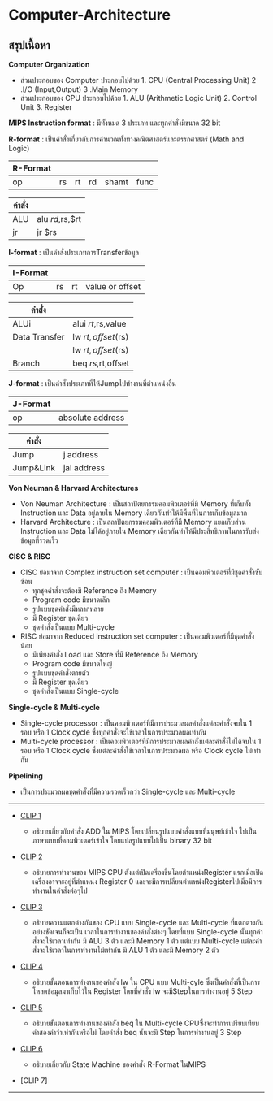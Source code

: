 # Computer-Architecture
## สรุปเนื้อหา

**Computer Organization**
   - ส่วนประกอบของ Computer ประกอบไปด้วย 1. CPU (Central Processing Unit) 2 .I/O (Input,Output) 3 .Main Memory
   - ส่วนประกอบของ CPU      ประกอบไปด้วย 1. ALU (Arithmetic Logic Unit) 2. Control Unit 3. Register


**MIPS Instruction format** : มีทั้งหมด 3 ประเภท และทุกคำสั่งมีขนาด 32 bit

**R-format** : เป็นคำสั่งเกี่ยวกับการคำนวณทั้งทางคณิตศาสตร์และตรรกศาสตร์ (Math and Logic)

| R-Format |  |  |  |  |  |  
| --------- | --------- | --------- | --------- | --------- | --------- |
| op | rs | rt| rd | shamt | func |

| คำสั่ง |  |
| --------- | --------- |
| ALU | alu $rd,$rs,$rt |
| jr | jr $rs |

**I-format** : เป็นคำสั่งประเภทการTransferข้อมูล

| I-Format |  |  |  |
| --------- | --------- | --------- | --------- |
| Op | rs | rt| value or offset |   

| คำสั่ง |  |
| --------- | --------- |
| ALUi | alui $rt,$rs,value |
| Data Transfer | lw $rt,offset($rs) |
|  | lw $rt,offset($rs) |
| Branch | beq $rs,$rt,offset |

**J-format** : เป็นคำสั่งประเภทที่ให้Jumpไปทำงานที่ตำแหน่งอื่น

|J-Format |  |
| --------- | --------- |
| op | absolute address | 

| คำสั่ง |  |
| --------- | --------- |
| Jump | j address |
| Jump&Link | jal address |

**Von Neuman & Harvard Architectures**
   - Von Neuman Architecture : เป็นสถาปัตยกรรมคอมพิวเตอร์ที่มี Memory ที่เก็บทั้ง Instruction และ Data อยู่ภายใน Memory เดียวกันทำให้มีพื้นที่ในการเก็บข้อมูลมาก
   - Harvard Architecture : เป็นสถาปัตยกรรมคอมพิวเตอร์ที่มี Memory แยกเก็บส่วน Instruction และ Data ไม่ได้อยู่ภายใน Memory เดียวกันทำให้มีประสิทธิภาพในการรับส่งข้อมูลที่รวดเร็ว
   
**CISC & RISC**
   * CISC ย่อมาจาก Complex instruction set computer : เป็นคอมพิวเตอร์ที่มีชุดคำสั่งซับซ้อน
      * ทุกชุดคำสั่งจะต้องมี Reference ถึง Memory
      * Program code มีขนาดเล็ก
      * รูปแบบชุดคำสั่งมีหลากหลาย
      * มี Register ชุดเดียว
      * ชุดคำสั่งเป็นแบบ Multi-cycle
   * RISC ย่อมาจาก Reduced instruction set computer : เป็นคอมพิวเตอร์ที่มีชุดคำสั่งน้อย
      * มีเพียงคำสั่ง Load และ Store ที่มี Reference ถึง Memory
      * Program code มีขนาดใหญ่
      * รูปแบบชุดคำสั่งตายตัว
      * มี Register ชุดเดียว
      * ชุดคำสั่งเป็นแบบ Single-cycle
      
 **Single-cycle & Multi-cycle**
   * Single-cycle processor : เป็นคอมพิวเตอร์ที่มีการประมวลผลคำสั่งแต่ละคำสั่งจบใน 1 รอบ หรือ 1 Clock cycle ซึ่งทุกคำสั่งจะใช้เวลาในการประมวลผลเท่ากัน
   * Multi-cycle processor  : เป็นคอมพิวเตอร์ที่มีการประมวลผลคำสั่งแต่ละคำสั่งไม่ได้จบใน 1 รอบ หรือ 1 Clock cycle ซึ่งแต่ละคำสั่งใช้เวลาในการประมวลผล หรือ Clock cycle ไม่เท่ากัน 
   
 **Pipelining**
   * เป็นการประมวลผลชุดคำสั่งที่มีความรวดเร็วกว่า Single-cycle และ Multi-cycle 

________________________________________________________________________________________________________________________________________

*  [CLIP 1](https://youtu.be/8yf97kqEWS8)

   * อธิบายเกี่ยวกับคำสั่ง ADD ใน MIPS โดยเปลี่ยนรูปแบบคำสั่งแบบที่มนุษย์เข้าใจ ไปเป็นภาษาแบบที่คอมพิวเตอร์เข้าใจ โดยแปลรูปแบบไปเป็น binary 32 bit

* [CLIP 2](https://youtu.be/UWN1qYOEa64)

  * อธิบายการทำงานของ MIPS CPU ตั้งแต่เปิดเครื่องขึ้นโดยตำแหน่งRegister แรกเมื่อเปิดเครื่องอาจจะอยู่ที่ตำแหน่ง Register 0 และจะมีการเปลี่ยนตำแหน่งRegisterไปเมื่อมีการทำงานในคำสั่งต่อๆไป

* [CLIP 3](https://youtu.be/rQwzcYdYeCE)

  * อธิบายความแตกต่างกันของ CPU แบบ Single-cycle และ Multi-cycle ที่แตกต่างกันอย่างชัดเจนก็จะเป็น เวลาในการทำงานของคำสั่งต่างๆ โดยที่แบบ Single-cycle นั้นทุกคำสั่งจะใช้เวลาเท่ากัน มี ALU 3 ตัว และมี Memory 1 ตัว แต่แบบ Multi-cycle แต่ละคำสั่งจะใช้เวลาในการทำงานไม่เท่ากัน มี ALU 1 ตัว และมี Memory 2 ตัว

* [CLIP 4](https://youtu.be/CVvfJFUkybk)
 
  * อธิบายขั้นตอนการทำงานของคำสั่ง lw ใน CPU แบบ Multi-cyle ซึ่งเป็นคำสั่งที่เป็นการโหลดข้อมูลมาเก็บไว้ใน Register โดยที่คำสั่ง lw จะมีStepในการทำงานอยู่ 5 Step 

* [CLIP 5](https://youtu.be/y_5s8D-EJ9o)

  * อธิบายขั้นตอนการทำงานของคำสั่ง beq ใน Multi-cycle CPUซึ่งจะทำการเปรียบเทียบค่าสองค่าว่าเท่ากันหรือไม่ โดยคำสั่ง beq นั้นจะมี Step ในการทำงานอยู่ 3 Step

* [CLIP 6](https://youtu.be/Pz49OCkp3S4)

  * อธิบายเกี่ยวกับ State Machine ของคำสั่ง R-Format ในMIPS

* [CLIP 7]


________________________________________________________________________________________________________________________________________
